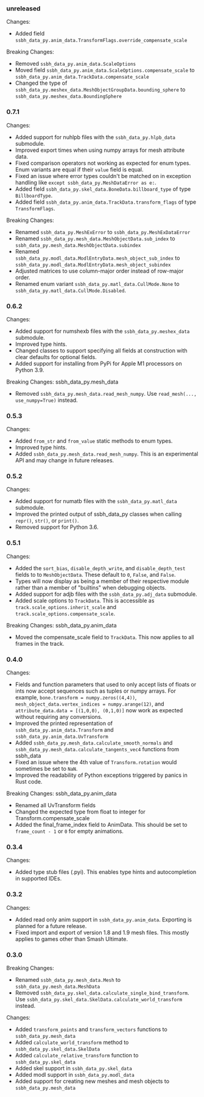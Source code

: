 ### unreleased
Changes:
- Added field `ssbh_data_py.anim_data.TransformFlags.override_compensate_scale`

Breaking Changes:
- Removed `ssbh_data_py.anim_data.ScaleOptions`
- Moved field `ssbh_data_py.anim_data.ScaleOptions.compensate_scale` to `ssbh_data_py.anim_data.TrackData.compensate_scale`
- Changed the type of `ssbh_data_py.meshex_data.MeshObjectGroupData.bounding_sphere` to `ssbh_data_py.meshex_data.BoundingSphere`

### 0.7.1
Changes:
- Added support for nuhlpb files with the `ssbh_data_py.hlpb_data` submodule.
- Improved export times when using numpy arrays for mesh attribute data.
- Fixed comparison operators not working as expected for enum types. Enum variants are equal if their `value` field is equal.
- Fixed an issue where error types couldn't be matched on in exception handling like `except ssbh_data_py.MeshDataError as e:`.
- Added field `ssbh_data_py.skel_data.BoneData.billboard_type` of type `BillboardType`.
- Added field `ssbh_data_py.anim_data.TrackData.transform_flags` of type `TransformFlags`.

Breaking Changes:
- Renamed `ssbh_data_py.MeshExError` to `ssbh_data_py.MeshExDataError`
- Renamed `ssbh_data_py.mesh_data.MeshObjectData.sub_index` to `ssbh_data_py.mesh_data.MeshObjectData.subindex`
- Renamed `ssbh_data_py.modl_data.ModlEntryData.mesh_object_sub_index` to `ssbh_data_py.modl_data.ModlEntryData.mesh_object_subindex`
- Adjusted matrices to use column-major order instead of row-major order.
- Renamed enum variant `ssbh_data_py.matl_data.CullMode.None` to `ssbh_data_py.matl_data.CullMode.Disabled`.

### 0.6.2
Changes:
- Added support for numshexb files with the `ssbh_data_py.meshex_data` submodule.
- Improved type hints.
- Changed classes to support specifying all fields at construction with clear defaults for optional fields.
- Added support for installing from PyPi for Apple M1 processors on Python 3.9.

Breaking Changes:
ssbh_data_py.mesh_data
- Removed `ssbh_data_py.mesh_data.read_mesh_numpy`. Use `read_mesh(..., use_numpy=True)` instead.

### 0.5.3
Changes:
- Added `from_str` and `from_value` static methods to enum types.
- Improved type hints.
- Added `ssbh_data_py.mesh_data.read_mesh_numpy`. This is an experimental API and may change in future releases. 

### 0.5.2
Changes:
- Added support for numatb files with the `ssbh_data_py.matl_data` submodule.
- Improved the printed output of ssbh_data_py classes when calling `repr()`, `str()`, or `print()`.
- Removed support for Python 3.6.

### 0.5.1
Changes:
- Added the `sort_bias`, `disable_depth_write`, and `disable_depth_test` fields to to `MeshObjectData`. These default to `0`, `False`, and `False`.
- Types will now display as being a member of their respective module rather than a member of "builtins" when debugging objects.
- Added support for adjb files with the `ssbh_data_py.adj_data` submodule.
- Added scale options to `TrackData`. This is accessible as `track.scale_options.inherit_scale` and 
`track.scale_options.compensate_scale`. 

Breaking Changes:
ssbh_data_py.anim_data
- Moved the compensate_scale field to `TrackData`. This now applies to all frames in the track.

### 0.4.0
Changes:
- Fields and function parameters that used to only accept lists of floats or ints now accept sequences such as tuples or numpy arrays. For example, `bone.transform = numpy.zeros((4,4))`, `mesh_object_data.vertex_indices = numpy.arange(12)`, and `attribute_data.data = [(1,0,0), (0,1,0)]` now work as expected without requiring any conversions.
- Improved the printed representation of `ssbh_data_py.anim_data.Transform` and `ssbh_data_py.anim_data.UvTransform`
- Added `ssbh_data_py.mesh_data.calculate_smooth_normals` and `ssbh_data_py.mesh_data.calculate_tangents_vec4` functions from ssbh_data
- Fixed an issue where the 4th value of `Transform.rotation` would sometimes be set to `NaN`.
- Improved the readability of Python exceptions triggered by panics in Rust code. 

Breaking Changes:
ssbh_data_py.anim_data
- Renamed all UvTransform fields
- Changed the expected type from float to integer for Transform.compensate_scale
- Added the final_frame_index field to AnimData. This should be set to `frame_count - 1` or `0` for empty animations.

### 0.3.4
Changes:
- Added type stub files (.pyi). This enables type hints and autocompletion in supported IDEs.

### 0.3.2
Changes:
- Added read only anim support in `ssbh_data_py.anim_data`. Exporting is planned for a future release.  
- Fixed import and export of version 1.8 and 1.9 mesh files. This mostly applies to games other than Smash Ultimate.  

### 0.3.0
Breaking Changes:
- Renamed `ssbh_data_py.mesh_data.Mesh` to `ssbh_data_py.mesh_data.MeshData` 
- Removed `ssbh_data_py.skel_data.calculate_single_bind_transform`.  
Use `ssbh_data_py.skel_data.SkelData.calculate_world_transform` instead.

Changes:
- Added `transform_points` and `transform_vectors` functions to `ssbh_data_py.mesh_data`
- Added `calculate_world_transform` method to `ssbh_data_py.skel_data.SkelData`
- Added `calculate_relative_transform` function to `ssbh_data_py.skel_data`
- Added skel support in `ssbh_data_py.skel_data`
- Added modl support in `ssbh_data_py.modl_data`
- Added support for creating new meshes and mesh objects to `ssbh_data_py.mesh_data`